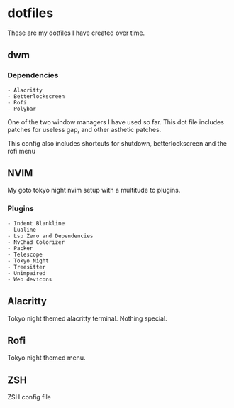 # dotfiles

These are my dotfiles I have created over time.

## dwm

### Dependencies

    - Alacritty
    - Betterlockscreen
    - Rofi
    - Polybar

One of the two window managers I have used so far. This dot file includes patches
for useless gap, and other asthetic patches.

This config also includes shortcuts for shutdown, betterlockscreen and the rofi
menu

## NVIM

My goto tokyo night nvim setup with a multitude to plugins.

### Plugins

    - Indent Blankline
    - Lualine
    - Lsp Zero and Dependencies
    - NvChad Colorizer
    - Packer
    - Telescope
    - Tokyo Night
    - Treesitter
    - Unimpaired
    - Web devicons

## Alacritty

Tokyo night themed alacritty terminal. Nothing special.

## Rofi

Tokyo night themed menu.

## ZSH

ZSH config file

